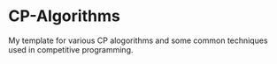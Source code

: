# CP-Algorithms

My template for various CP alogorithms and some common techniques used in competitive programming.
